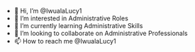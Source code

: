 - 👋 Hi, I’m @IwualaLucy1
- 👀 I’m interested in Administrative Roles
- 🌱 I’m currently learning Administrative Skills
- 💞️ I’m looking to collaborate on Administrative Professionals
- 📫 How to reach me  @IwualaLucy1

<!---
IwualaLucy1/IwualaLucy1 is a ✨ special ✨ repository because its `README.md` (this file) appears on your GitHub profile.
You can click the Preview link to take a look at your changes.
--->
